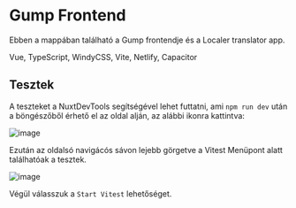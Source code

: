 # Gump Frontend

Ebben a mappában található a Gump frontendje és a Localer translator app.

Vue, TypeScript, WindyCSS, Vite, Netlify, Capacitor

## Tesztek

A teszteket a NuxtDevTools segítségével lehet futtatni, ami `npm run dev` után a böngészőből érhető el az oldal alján, az alábbi ikonra kattintva:

![image](https://user-images.githubusercontent.com/19333627/235911850-aa1a26a4-3caf-4d1e-b788-3f984380d2a7.png)

Ezután az oldalsó navigácós sávon lejebb görgetve a Vitest Menüpont alatt találhatóak a tesztek.

![image](https://user-images.githubusercontent.com/19333627/235912929-8e2ef10e-45e0-4ffb-955e-8264c93ddca4.png)

Végül válasszuk a `Start Vitest` lehetőséget.
